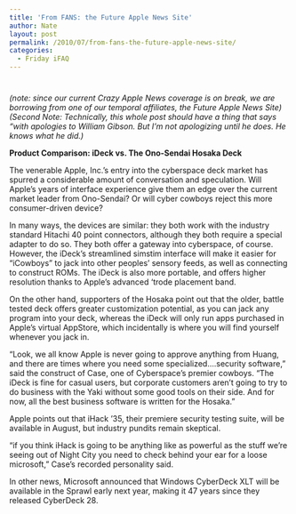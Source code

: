 ```yaml
---
title: 'From FANS: the Future Apple News Site'
author: Nate
layout: post
permalink: /2010/07/from-fans-the-future-apple-news-site/
categories:
  - Friday iFAQ
---
```

# 

*(note: since our current Crazy Apple News coverage is on break, we are borrowing from one of our temporal affiliates, the Future Apple News Site)*  
*(Second Note: Technically, this whole post should have a thing that says “with apologies to William Gibson. But I’m not apologizing until he does. He knows what he did.)*

**Product Comparison: iDeck vs. The Ono-Sendai Hosaka Deck**

The venerable Apple, Inc.’s entry into the cyberspace deck market has spurred a considerable amount of conversation and speculation. Will Apple’s years of interface experience give them an edge over the current market leader from Ono-Sendai? Or will cyber cowboys reject this more consumer-driven device? 

In many ways, the devices are similar: they both work with the industry standard Hitachi 40 point connectors, although they both require a special adapter to do so. They both offer a gateway into cyberspace, of course. However, the iDeck’s streamlined simstim interface will make it easier for “iCowboys” to jack into other peoples’ sensory feeds, as well as connecting to construct ROMs. The iDeck is also more portable, and offers higher resolution thanks to Apple’s advanced ‘trode placement band.

On the other hand, supporters of the Hosaka point out that the older, battle tested deck offers greater customization potential, as you can jack any program into your deck, whereas the iDeck will only run apps purchased in Apple’s virtual AppStore, which incidentally is where you will find yourself whenever you jack in.

“Look, we all know Apple is never going to approve anything from Huang, and there are times where you need some specialized….security software,” said the construct of Case, one of Cyberspace’s premier cowboys. “The iDeck is fine for casual users, but corporate customers aren’t going to try to do business with the Yaki without some good tools on their side. And for now, all the best business software is written for the Hosaka.” 

Apple points out that iHack ’35, their premiere security testing suite, will be available in August, but industry pundits remain skeptical.

“if you think iHack is going to be anything like as powerful as the stuff we’re seeing out of Night City you need to check behind your ear for a loose microsoft,” Case’s recorded personality said.

In other news, Microsoft announced that Windows CyberDeck XLT will be available in the Sprawl early next year, making it 47 years since they released CyberDeck 28.